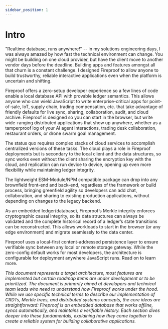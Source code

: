 ```yaml
---
sidebar_position: 1
---
```

# Intro

"Realtime database, runs anywhere!" -- in my solutions engineering days, I was always amazed by how fast the technical environment can change. You might be building on one cloud provider, but have the client move to another vendor days before the deadline. Building apps and features amongst all that churn is a constant challenge. I designed Fireproof to allow anyone to build trustworthy, reliable interactive applications even when the platform is uncertain and shifting.

Fireproof offers a zero-setup developer experience so a few lines of code enable a local database API with provable ledger semantics. This allows anyone who can wield JavaScript to write enterprise-critical apps for point-of-sale, IoT, supply chain, trading compensation, etc. that take advantage of friendly defaults for live sync, sharing, collaboration, audit, and cloud archive. Fireproof is designed so you can start in the browser, but write wide-ranging distributed applications that show up anywhere, whether as a tamperproof log of your AI agent interactions, trading desk collaboration, restaurant orders, or drone swarm goal management.

The status quo requires complex stacks of cloud services to accomplish centralized versions of these tasks. The cloud plays a role in Fireproof deployments but is secondary to the local client and the data structures, so sync works even without the client sharing the encryption key with the cloud, and replication can run device to device, opening up even more flexibility while maintaining ledger integrity.

The lightweight ESM-Module/NPM compatible package can drop into any brownfield front-end and back-end, regardless of the framework or build process, bringing greenfield agility so developers can add chat, collaboration, and sharing to existing production applications, without depending on changes to the legacy backend.

As an embedded ledger(database), Fireproof’s Merkle integrity enforces cryptographic causal integrity, so its data structures can always be validated and the complete historical record of a ledger’s state transitions can be reconstructed. This allows workloads to start in the browser (or any edge environment) and migrate seamlessly to the data center.

Fireproof uses a local-first content-addressed persistence layer to ensure verifiable sync between any local or remote storage gateway. While the zero-config default works for most developers, the architecture is configurable for deployment anywhere JavaScript runs. Read on to learn more.

*This document represents a target architecture, most features are implemented but certain roadmap items are under development or to be prioritized. The document is primarily aimed at developers and technical team leads who need to understand how Fireproof works under the hood. While we use specific technical terms to describe our implementation of CRDTs, Merkle trees, and distributed systems concepts, the core ideas are straightforward: Fireproof is an embedded database that works offline, syncs automatically, and maintains a verifiable history. Each section dives deeper into these fundamentals, explaining how they come together to create a reliable system for building collaborative applications.*
